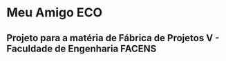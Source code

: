 # Meu Amigo ECO

<h2> Projeto para a matéria de Fábrica de Projetos V - Faculdade de Engenharia FACENS </h2>
